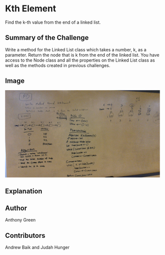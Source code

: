 ﻿# Kth Element

​Find the k-th value from the end of a linked list. 

## Summary of the Challenge
Write a method for the Linked List class which takes a number, k, as a parameter. 
Return the node that is k from the end of the linked list. 
You have access to the Node class and all the properties on the Linked List class 
as well as the methods created in previous challenges. ​

## Image
![WhiteboardChallenge01](../../assets/KthElementWhiteboard.jpg)

## Explanation

## Author
Anthony Green

## Contributors
Andrew Baik and Judah Hunger